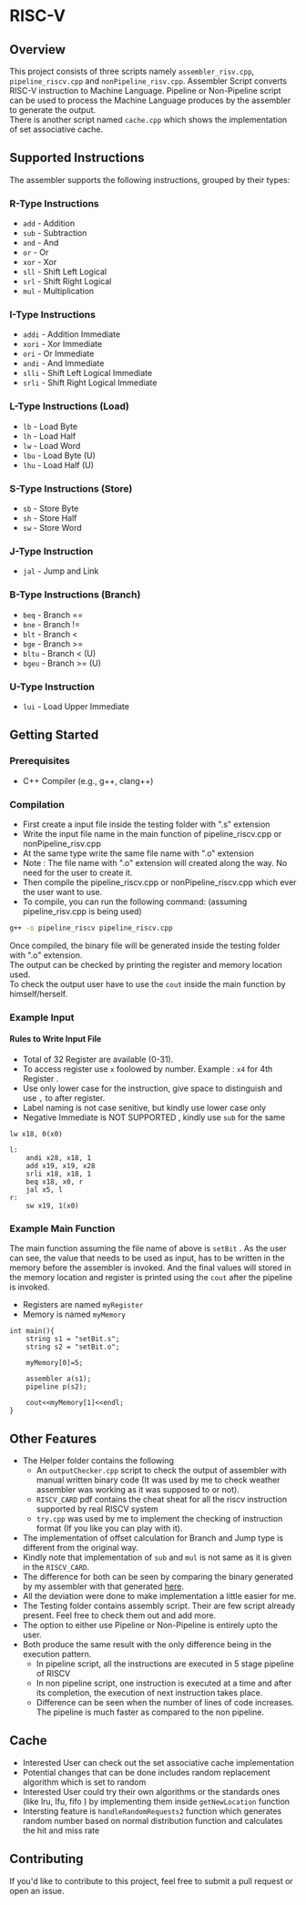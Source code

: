 # RISC-V

## Overview

This project consists of three scripts namely `assembler_risv.cpp`, `pipeline_riscv.cpp` and `nonPipeline_risv.cpp`. Assembler Script converts RISC-V instruction to Machine Language. Pipeline or Non-Pipeline script can be used to process the Machine Language produces by the assembler to generate the output. <br> There is another script named `cache.cpp` which shows the implementation of set associative cache.

## Supported Instructions

The assembler supports the following instructions, grouped by their types:

### R-Type Instructions
- `add`  - Addition
- `sub`  - Subtraction
- `and`  - And
- `or`   - Or
- `xor`  - Xor
- `sll`  - Shift Left Logical
- `srl`  - Shift Right Logical
- `mul`  - Multiplication

### I-Type Instructions
- `addi`  - Addition Immediate
- `xori`  - Xor Immediate
- `ori`   - Or Immediate
- `andi`  - And Immediate
- `slli`  - Shift Left Logical Immediate
- `srli`  - Shift Right Logical Immediate

### L-Type Instructions (Load)
- `lb`   - Load Byte
- `lh`   - Load Half
- `lw`   - Load Word
- `lbu`  - Load Byte (U)
- `lhu`  - Load Half (U)

### S-Type Instructions (Store)
- `sb`  - Store Byte
- `sh`  - Store Half
- `sw`  - Store Word 

### J-Type Instruction
- `jal`  - Jump and Link

### B-Type Instructions (Branch)
- `beq`   - Branch ==
- `bne`   - Branch !=
- `blt`   - Branch <
- `bge`   - Branch >=
- `bltu`  - Branch < (U)
- `bgeu`  - Branch >= (U)

### U-Type Instruction
- `lui`  - Load Upper Immediate

## Getting Started

### Prerequisites
- C++ Compiler (e.g., g++, clang++)

### Compilation
- First create a input file inside the testing folder with ".s" extension
- Write the input file name in the main function of pipeline_riscv.cpp or nonPipeline_risv.cpp
- At the same type write the same file name with ".o" extension
- Note : The file name with ".o" extension will created along the way. No need for the user to create it.
- Then compile the pipeline_riscv.cpp or nonPipeline_riscv.cpp which ever the user want to use.
- To compile, you can run the following command: (assuming pipeline_risv.cpp is being used)

```bash
g++ -o pipeline_riscv pipeline_riscv.cpp
```

Once compiled, the binary file will be generated inside the testing folder with ".o" extension. <br>
The output can be checked by printing the register and memory location used. <br>
To check the output user have to use the `cout` inside the main function by himself/herself. <br> 

### Example Input

#### Rules to Write Input File
- Total of 32 Register are available (0-31).
- To access register use `x` foolowed by number. Example : `x4` for 4th Register  .
- Use only lower case for the instruction, give space to distinguish and use `,` to after register. 
- Label naming is not case senitive, but kindly use lower case only
- Negative Immediate is NOT SUPPORTED , kindly use `sub` for the same

```assembly
lw x18, 0(x0)

l:
    andi x28, x18, 1
    add x19, x19, x28
    srli x18, x18, 1
    beq x18, x0, r
    jal x5, l
r:
    sw x19, 1(x0)
```

### Example Main Function

The main function assuming the file name of above is `setBit` . As the user can see, the value that needs to be used as input, has to be written in the memory before the assembler is invoked. And the final values will stored in the memory location and register is printed using the `cout` after the pipeline is invoked.<br>
- Registers are named `myRegister`
- Memory is named `myMemory` <br>
```main
int main(){
    string s1 = "setBit.s";
    string s2 = "setBit.o";

    myMemory[0]=5;

    assembler a(s1);
    pipeline p(s2);

    cout<<myMemory[1]<<endl;
}
```
## Other Features
- The Helper folder contains the following
    - An `outputChecker.cpp` script to check the output of assembler with manual written binary code (It was used by me to check weather assembler was working as it was supposed to or not).
    - `RISCV_CARD` pdf contains the cheat sheat for all the riscv instruction supported by real RISCV system
    - `try.cpp` was used by me to implement the checking of instruction format (If you like you can play with it).  
- The implementation of offset calculation for Branch and Jump type is different from the original way.
- Kindly note that implementation of `sub` and `mul` is not same as it is given in the `RISCV_CARD`. 
- The difference for both can be seen by comparing the binary generated by my assembler with that generated [here](https://luplab.gitlab.io/rvcodecjs/). 
- All the deviation were done to make implementation a little easier for me.    
- The Testing folder contains assembly script. Their are few script already present. Feel free to check them out and add more.
- The option to either use Pipeline or Non-Pipeline is entirely upto the user.
- Both produce the same result with the only difference being in the execution pattern. 
    - In pipeline script, all the instructions are executed in 5 stage pipeline of RISCV
    - In non pipeline script, one instruction is executed at a time and after its completion, the execution of next instruction takes place.
    - Difference can be seen when the number of lines of code increases. The pipeline is much faster as compared to the non pipeline. 

## Cache
- Interested User can check out the set associative cache implementation
- Potential changes that can be done includes random replacement algorithm which is set to random
- Interested User could try their own algorithms or the standards ones (like lru, lfu, fifo ) by implementing them inside `getNewLocation` function
- Intersting feature is `handleRandomRequests2` function which generates random number based on normal distribution function and calculates the hit and miss rate

## Contributing

If you'd like to contribute to this project, feel free to submit a pull request or open an issue.

